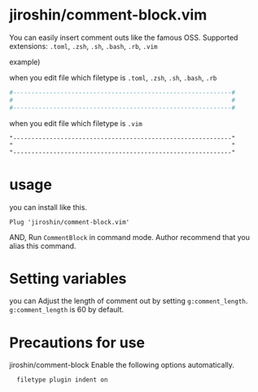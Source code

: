 # jiroshin/comment-block.vim
You can easily insert comment outs like the famous OSS.
Supported extensions: `.toml`, `.zsh`, `.sh`, `.bash`, `.rb`, `.vim`

example)

when you edit file which filetype is `.toml`, `.zsh`, `.sh`, `.bash`, `.rb`
```sh
#------------------------------------------------------------#
#                                                            #
#------------------------------------------------------------#
```

when you edit file which filetype is `.vim`
```vim
"------------------------------------------------------------"
"                                                            "
"------------------------------------------------------------"
```

# usage
you can install like this.
```
Plug 'jiroshin/comment-block.vim'
```

AND, Run `CommentBlock` in command mode.
Author recommend that you alias this command.

# Setting variables
you can Adjust the length of comment out by setting `g:comment_length`.
`g:comment_length` is 60 by default.

# Precautions for use
jiroshin/comment-block Enable the following options automatically.
```vim
  filetype plugin indent on
```
